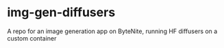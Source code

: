 # img-gen-diffusers
A repo for an image generation app on ByteNite, running HF diffusers on a custom container
